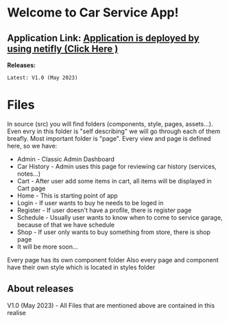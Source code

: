 # Welcome to Car Service App!
## Application Link: [Application is deployed by using netifly (Click Here )](https://car-service-ibu.netlify.app)

__Releases:__
```
Latest: V1.0 (May 2023)
```


# Files
In source (src) you will find folders (components, style, pages, assets...). Even evry in this folder is "self describing" we will go through each of them breafly.
Most important folder is "page". Every view and page is defined here, so we have:
- Admin - Classic Admin Dashboard
- Car History - Admin uses this page for reviewing car history (services, notes...)
- Cart - After user add some items in cart, all items will be displayed in Cart page
- Home - This is starting point of app
- Login - If user wants to buy he needs to be loged in
- Register - If user doesn't have a profile, there is register page
- Schedule - Usually user wants to know when to come to service garage, because of that we have schedule
- Shop - If user only wants to buy something from store, there is shop page
- It will be more soon...

Every page has its own component folder 
Also every page and component have their own style which is located in styles folder

## About releases
V1.0 (May 2023) - All Files that are mentioned above are contained in this realise
